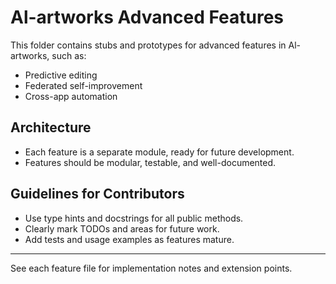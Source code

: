 # Al-artworks Advanced Features

This folder contains stubs and prototypes for advanced features in Al-artworks, such as:
- Predictive editing
- Federated self-improvement
- Cross-app automation

## Architecture
- Each feature is a separate module, ready for future development.
- Features should be modular, testable, and well-documented.

## Guidelines for Contributors
- Use type hints and docstrings for all public methods.
- Clearly mark TODOs and areas for future work.
- Add tests and usage examples as features mature.

---
See each feature file for implementation notes and extension points. 